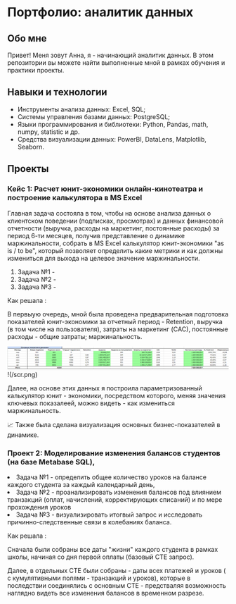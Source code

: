 # Портфолио: аналитик данных
## Обо мне 

Привет! Меня зовут Анна, я - начинающий аналитик данных. 
В этом репозитории вы можете найти выполненные мной в рамках обучения и практики проекты.
<br>

## Навыки и технологии
- Инструменты анализа данных: Excel, SQL;
- Системы управления базами данных: PostgreSQL;
- Языки программирования и библиотеки: Python, Pandas, math, numpy, statistic и др.
- Средства визуализации данных: PowerBI, DataLens, Matplotlib, Seaborn.

## Проекты 

### <p> Кейс 1: Расчет юнит-экономики онлайн-кинотеатра и построение калькулятора в MS Excel </p>
<p> Главная задача состояла в том, чтобы на основе анализа данных о клиентском поведении (подписках, просмотрах) и данных финансовой отчетности (выручка, расходы на маркетинг, постоянные расходы) за период 6-ти месяцев, получив представление о динамике маржинальности, собрать в MS Excel калькулятор юнит-экономики "as is / to be", который позволяет определить какие метрики и как должны измениться для выхода на целевое значение маржинальности. <p> 
  
<ol> 
  <li> Задача №1 - </li>
  <li> Задача №2 - </li>
  <li> Задача №3 - </li>
</ol>

<p> Как решала : </p>
<p> В первыую очередь, мной была проведена предварительная подготовка показателей юнит-экономики за отчетный период - Retention, выручка (в том числе на пользователя), затраты на маркетинг (CАС), постоянные расходы - общие затраты; маржинальность. </p>

![Динамика основных показателей](/screen.png)
!(/scr.png)
<p> Далее, на основе этих данных я построила параметризованный калькулятор юнит - экономики, посредством которого, меняя значения ключевых показалеей, можно видеть - как измениться маржинальность.</p>
<p> 📈 Также была сделана визуализация основных бизнес-показателей в динамике. </p> 


### <p> Проект 2: Моделирование изменения балансов студентов (на базе Metabase SQL), </p>
  <li> Задача №1 -  определить общее количество уроков на балансе каждого студента за каждый календарный день, </li>
  <li> Задача №2 -  проанализировать изменения балансов под влиянием транзакций (оплат, начислений, корректирующих списаний) и по мере прохождения уроков</li>
  <li> Задача №3 -  визуализировать итогвый запрос и исследовать причинно-следственные связи в колебаниях баланса.  </li>
</ol>
<p> Как решала : </p>
<p> Сначала были собраны все даты "жизни" каждого студента  в рамках школы, начиная со дня первой оплаты (базовый СТЕ запрос).</p>
<p>Далее, в отдельных СТЕ были собраны - даты всех платежей и уроков ( с кумулятивными полями - транзакций и уроков), которые в последствии соединялись с основным СТЕ - предстваляя возможность наглядно видеть все изменения балансов в временном разрезе. </p>



